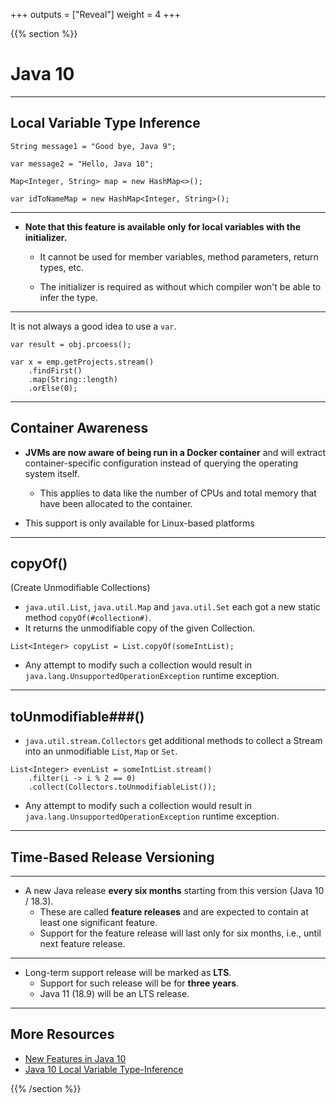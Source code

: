 +++
outputs = ["Reveal"]
weight = 4
+++

{{% section %}}

# Java 10

---

##  Local Variable Type Inference


```java{}
String message1 = "Good bye, Java 9";

var message2 = "Hello, Java 10";
```

```java{}
Map<Integer, String> map = new HashMap<>();

var idToNameMap = new HashMap<Integer, String>();
```

---

- **Note that this feature is available only for local variables with the initializer.**
  - It cannot be used for member variables, method parameters, return types, etc.
    
  - The initializer is required as without which compiler won't be able to infer the type.
    
---

It is not always a good idea to use a `var`.

```java{}
var result = obj.prcoess();
    
var x = emp.getProjects.stream()
    .findFirst()
    .map(String::length)
    .orElse(0);
```

---

## Container Awareness

- **JVMs are now aware of being run in a Docker container** and will extract container-specific configuration instead of querying the operating system itself.
  - This applies to data like the number of CPUs and total memory that have been allocated to the container.
    
- This support is only available for Linux-based platforms


---

## copyOf()
(Create Unmodifiable Collections)

- `java.util.List`, `java.util.Map` and `java.util.Set` each got a new static method `copyOf(#collection#)`.
- It returns the unmodifiable copy of the given Collection.

```java{}
List<Integer> copyList = List.copyOf(someIntList);
```

- Any attempt to modify such a collection would result in `java.lang.UnsupportedOperationException` runtime exception.

---

## toUnmodifiable###()

- `java.util.stream.Collectors` get additional methods to collect a Stream into an unmodifiable `List`, `Map` or `Set`.


```java{}
List<Integer> evenList = someIntList.stream()
    .filter(i -> i % 2 == 0)
    .collect(Collectors.toUnmodifiableList());
```

- Any attempt to modify such a collection would result in `java.lang.UnsupportedOperationException` runtime exception.


---

## Time-Based Release Versioning

---

- A new Java release **every six months** starting from this version (Java 10 / 18.3).
  - These are called **feature releases** and are expected to contain at least one significant feature.
  - Support for the feature release will last only for six months, i.e., until next feature release.
  
---

- Long-term support release will be marked as **LTS**.
  - Support for such release will be for **three years**.
  - Java 11 (18.9) will be an LTS release.

---

## More Resources

- [New Features in Java 10](https://www.baeldung.com/java-10-overview)
- [Java 10 Local Variable Type-Inference](https://www.baeldung.com/java-10-local-variable-type-inference)

{{% /section %}}
